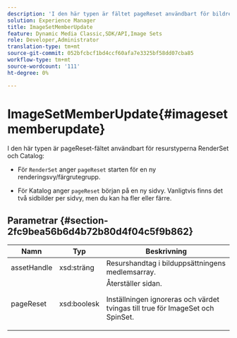 ```yaml
---
description: 'I den här typen är fältet pageReset användbart för bildresurstyperna RenderSet och Catalog '
solution: Experience Manager
title: ImageSetMemberUpdate
feature: Dynamic Media Classic,SDK/API,Image Sets
role: Developer,Administrator
translation-type: tm+mt
source-git-commit: 052bfcbcf1bd4ccf60afa7e3325bf58dd07cba85
workflow-type: tm+mt
source-wordcount: '111'
ht-degree: 0%

---
```



# ImageSetMemberUpdate{#imagesetmemberupdate}

I den här typen är pageReset-fältet användbart för resurstyperna RenderSet och Catalog:

* För `RenderSet` anger `pageReset` starten för en ny renderingsvy/färgrutegrupp.

* För Katalog anger `pageReset` början på en ny sidvy. Vanligtvis finns det två sidbilder per sidvy, men du kan ha fler eller färre.

## Parametrar {#section-2fc9bea56b6d4b72b80d4f04c5f9b862}

<table id="table_04100BB8ABD84EF68B0A7CE3AD946414"> 
 <thead> 
  <tr> 
   <th colname="col1" class="entry"> Namn </th> 
   <th colname="col2" class="entry"> Typ </th> 
   <th colname="col3" class="entry"> Beskrivning </th> 
  </tr> 
 </thead>
 <tbody> 
  <tr> 
   <td colname="col1"> <span class="codeph"> <span class="varname"> assetHandle</span> </span> </td> 
   <td colname="col2"> <span class="codeph"> xsd:sträng</span> </td> 
   <td colname="col3"> Resurshandtag i bilduppsättningens medlemsarray. </td> 
  </tr> 
  <tr> 
   <td colname="col1"> <span class="codeph"> <span class="varname"> pageReset</span> </span> </td> 
   <td colname="col2"> <span class="codeph"> xsd:boolesk</span> </td> 
   <td colname="col3">Återställer sidan. <p>Inställningen ignoreras och värdet tvingas till true för <span class="codeph"> ImageSet</span> och <span class="codeph"> SpinSet</span>. </p></td> 
  </tr> 
 </tbody> 
</table>

